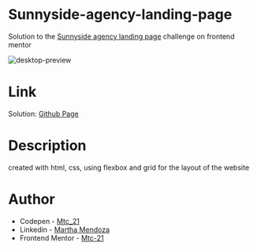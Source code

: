 # Sunnyside-agency-landing-page
Solution to the [Sunnyside agency landing page](https://www.frontendmentor.io/challenges/sunnyside-agency-landing-page-7yVs3B6ef) challenge on frontend mentor

![desktop-preview](https://user-images.githubusercontent.com/71796360/143874773-6c66f0eb-d739-4da2-a660-dd05d0166e23.jpg)


# Link
Solution: [Github Page](https://mtc-21.github.io/Sunnyside-agency-landing-page/)

# Description
created with html, css, using flexbox and grid for the layout of the website 

# Author
- Codepen - [Mtc_21](https://codepen.io/Mtc_21/)
- Linkedin - [Martha Mendoza](https://www.linkedin.com/in/martha-mendoza-398007207/)
- Frontend Mentor - [Mtc-21](https://www.frontendmentor.io/profile/Mtc-21)

